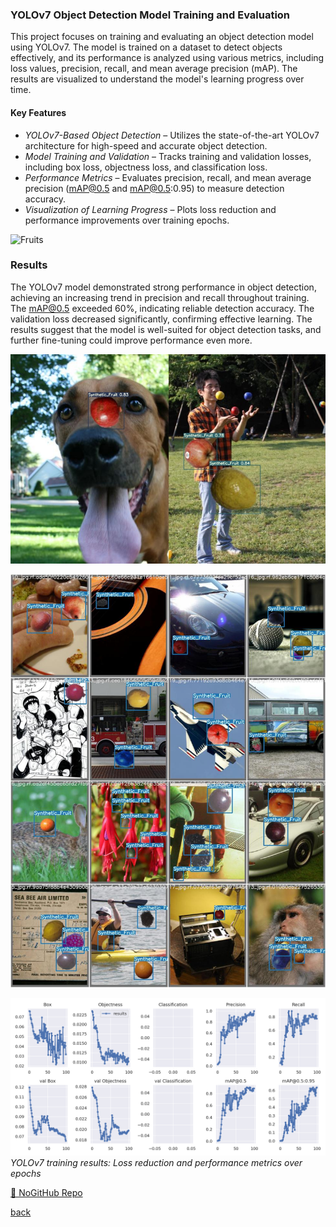 ### YOLOv7 Object Detection Model Training and Evaluation

This project focuses on training and evaluating an object detection model using YOLOv7. The model is trained on a dataset to detect objects effectively, and its performance is analyzed using various metrics, including loss values, precision, recall, and mean average precision (mAP). The results are visualized to understand the model's learning progress over time.
#### Key Features  

- *YOLOv7-Based Object Detection* – Utilizes the state-of-the-art YOLOv7 architecture for high-speed and accurate object detection.
- *Model Training and Validation* – Tracks training and validation losses, including box loss, objectness loss, and classification loss.
- *Performance Metrics* – Evaluates precision, recall, and mean average precision (mAP@0.5 and mAP@0.5:0.95) to measure detection accuracy.
- *Visualization of Learning Progress* – Plots loss reduction and performance improvements over training epochs.

![Fruits](/assets/img/project-fruits.gif)

### Results
The YOLOv7 model demonstrated strong performance in object detection, achieving an increasing trend in precision and recall throughout training. The mAP@0.5 exceeded 60%, indicating reliable detection accuracy. The validation loss decreased significantly, confirming effective learning. The results suggest that the model is well-suited for object detection tasks, and further fine-tuning could improve performance even more.

![Fruits](/assets/img/project-fruits2.png)

![Fruits](/assets/img/project-fruits3.jpg)

![Fruits](/assets/img/project-fruits4.png)
*YOLOv7 training results: Loss reduction and performance metrics over epochs*


[🔗 NoGitHub Repo](https://github.com/sorryka1999/socializer)  

[back](./)
